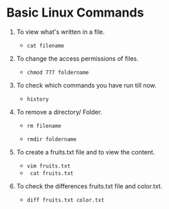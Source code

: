 
# Basic Linux Commands

1. To view what's written in a file.
    - ``` cat filename ``` 



2. To change the access permissions of files.
   
    - ``` chmod 777 foldername ``` 


3. To check which commands you have run till now.

   - ``` history ``` 

4. To remove a directory/ Folder.

      - ``` rm filename ``` 

    -  ``` rmdir foldername ``` 

5. To create a fruits.txt file and to view the content.
    - ``` vim fruits.txt ``` 
    -  ```  cat fruits.txt ``` 
   
6. To check the differences fruits.txt file and color.txt.
    - ``` diff fruits.txt color.txt ``` 
    


 
